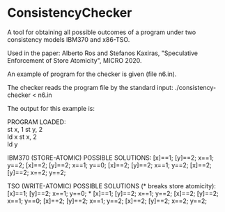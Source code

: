 # ConsistencyChecker

A tool for obtaining all possible outcomes of a program under two consistency models IBM370 and x86-TSO.

Used in the paper: Alberto Ros and Stefanos Kaxiras, "Speculative Enforcement of Store Atomicity", MICRO 2020. 

An example of program for the checker is given (file n6.in).

The checker reads the program file by the standard input: ./consistency-checker < n6.in

The output for this example is:

PROGRAM LOADED:  
st x, 1		st y, 2  
ld x		st x, 2  
ld y					

IBM370 (STORE-ATOMIC) POSSIBLE SOLUTIONS:
[x]==1; [y]==2; x==1; y==2; 
[x]==2; [y]==2; x==1; y==0; 
[x]==2; [y]==2; x==1; y==2; 
[x]==2; [y]==2; x==2; y==2; 

TSO (WRITE-ATOMIC) POSSIBLE SOLUTIONS (* breaks store atomicity):
[x]==1; [y]==2; x==1; y==0; *
[x]==1; [y]==2; x==1; y==2; 
[x]==2; [y]==2; x==1; y==0; 
[x]==2; [y]==2; x==1; y==2; 
[x]==2; [y]==2; x==2; y==2; 


